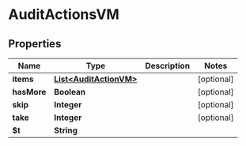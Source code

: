 

# AuditActionsVM


## Properties

| Name | Type | Description | Notes |
|------------ | ------------- | ------------- | -------------|
|**items** | [**List&lt;AuditActionVM&gt;**](AuditActionVM.md) |  |  [optional] |
|**hasMore** | **Boolean** |  |  [optional] |
|**skip** | **Integer** |  |  [optional] |
|**take** | **Integer** |  |  [optional] |
|**$t** | **String** |  |  |



